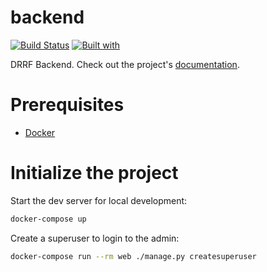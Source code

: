 # backend

[![Build Status](https://travis-ci.org/saprative/backend.svg?branch=master)](https://travis-ci.org/saprative/backend)
[![Built with](https://img.shields.io/badge/Built_with-Cookiecutter_Django_Rest-F7B633.svg)](https://github.com/agconti/cookiecutter-django-rest)

DRRF Backend. Check out the project's [documentation](http://saprative.github.io/backend/).

# Prerequisites

- [Docker](https://docs.docker.com/docker-for-mac/install/)

# Initialize the project

Start the dev server for local development:

```bash
docker-compose up
```

Create a superuser to login to the admin:

```bash
docker-compose run --rm web ./manage.py createsuperuser
```
